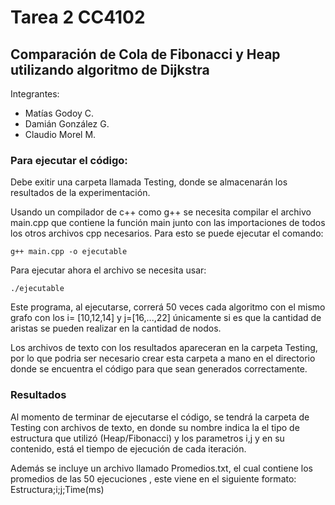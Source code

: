 
# Tarea 2 CC4102 
## Comparación de  Cola de Fibonacci y Heap utilizando algoritmo de Dijkstra 
Integrantes: 
- Matías Godoy C.
- Damián González G.
- Claudio Morel M.

### Para ejecutar el código:

Debe exitir una carpeta llamada Testing, donde se almacenarán los resultados de la experimentación.

Usando un compilador de c++ como g++ se necesita compilar el archivo main.cpp que contiene la función main junto con las importaciones de todos los otros archivos cpp necesarios. Para esto se puede ejecutar el comando:

```
g++ main.cpp -o ejecutable
```
Para ejecutar ahora el archivo se necesita usar:

```
./ejecutable
```
Este programa, al ejecutarse, correrá 50 veces cada algoritmo con el mismo grafo con los i= [10,12,14] y j=[16,...,22] únicamente si es que la cantidad de aristas se pueden realizar en la cantidad de nodos.

Los archivos de texto con los resultados apareceran en la carpeta Testing, por lo que podria ser necesario crear esta carpeta a mano en el directorio donde se encuentra el código para que sean generados correctamente.

### Resultados

Al momento de terminar de ejecutarse el código, se tendrá la carpeta de Testing con archivos de texto, en donde su nombre indica la el tipo de estructura que utilizó (Heap/Fibonacci) y los parametros i,j y en su contenido, está el tiempo de ejecución de cada iteración.

Además se incluye un archivo llamado Promedios.txt, el cual contiene los promedios de las 50 ejecuciones , este viene en el siguiente formato: Estructura;i;j;Time(ms)

